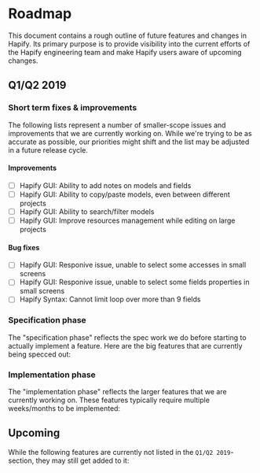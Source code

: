 # Roadmap

This document contains a rough outline of future features and changes in Hapify. Its primary purpose is to provide visibility into the current efforts of the Hapify engineering team and make Hapify users aware of upcoming changes.


## Q1/Q2 2019

### Short term fixes & improvements

The following lists represent a number of smaller-scope issues and improvements that we are currently working on. While we're trying to be as accurate as possible, our priorities might shift and the list may be adjusted in a future release cycle.

#### Improvements

- [ ] Hapify GUI: Ability to add notes on models and fields
- [ ] Hapify GUI: Ability to copy/paste models, even between different projects
- [ ] Hapify GUI: Ability to search/filter models
- [ ] Hapify GUI: Improve resources management while editing on large projects

#### Bug fixes

- [ ] Hapify GUI: Responive issue, unable to select some accesses in small screens
- [ ] Hapify GUI: Responive issue, unable to select some fields properties in small screens
- [ ] Hapify Syntax: Cannot limit loop over more than 9 fields

### Specification phase

The "specification phase" reflects the spec work we do before starting to actually implement a feature. 
Here are the big features that are currently being specced out:

### Implementation phase

The "implementation phase" reflects the larger features that we are currently working on. These features typically require multiple weeks/months to be implemented:

## Upcoming

While the following features are currently not listed in the `Q1/Q2 2019`-section, they may still get added to it:

